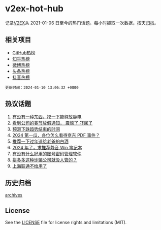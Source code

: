 # v2ex-hot-hub

 记录[V2EX](https://www.v2ex.com/)从 2021-01-06 日至今的热门话题。每小时抓取一次数据，按天[归档](archives)。
 
 ## 相关项目

- [GitHub热榜](https://github.com/snaildev/github-hot-hub)
- [知乎热榜](https://github.com/snaildev/zhihu-hot-hub)
- [微博热榜](https://github.com/snaildev/weibo-hot-hub)
- [头条热榜](https://github.com/snaildev/toutiao-hot-hub)
- [抖音热榜](https://github.com/snaildev/douyin-hot-hub)


 `更新时间：2024-01-10 13:06:32 +0800`

## 热议话题

1. [有没有一种东西，摸一下能释放静电](https://www.v2ex.com/t/1007238)
1. [看到公司的春节放假通知， 震惊了 吓尿了](https://www.v2ex.com/t/1007140)
1. [预测下跌趋势结束的时间](https://www.v2ex.com/t/1007350)
1. [2024 第一瓜，各位怎么看待京东 PDF 事件？](https://www.v2ex.com/t/1007303)
1. [推荐一下过年送给老爸的白酒](https://www.v2ex.com/t/1007379)
1. [2024 年了，求推荐静音 Win 笔记本](https://www.v2ex.com/t/1007162)
1. [有没有什么好用的账号密码管理软件](https://www.v2ex.com/t/1007133)
1. [拼多多这种诈骗公司就没人管的？](https://www.v2ex.com/t/1007395)
1. [上海联通不给用了](https://www.v2ex.com/t/1007147)

## 历史归档

[archives](archives)

## License

See the [LICENSE](LICENSE) file for license rights and limitations (MIT).
